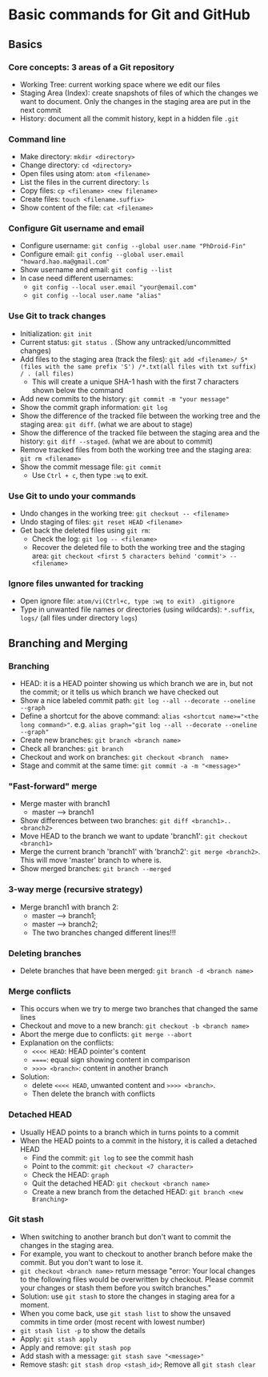 # Basic commands for Git and GitHub

## Basics
### Core concepts: 3 areas of a Git repository
  * Working Tree: current working space where we edit our files
  * Staging Area (Index): create snapshots of files of which the changes we want to document. Only the changes in the staging area are put in the next commit
  * History: document all the commit history, kept in a hidden file `.git`

### Command line
  * Make directory: `mkdir <directory>`
  * Change directory: `cd <directory>`
  * Open files using atom: `atom <filename>`
  * List the files in the current directory: `ls`
  * Copy files: `cp <filename> <new filename>`
  * Create files: `touch <filename.suffix>`
  * Show content of the file: `cat <filename>`

### Configure Git username and email
  * Configure username: `git config --global user.name "PhDroid-Fin"`
  * Configure email: `git config --global user.email "howard.hao.ma@gmail.com"`
  * Show username and email: `git config --list`
  * In case need different usernames:     
    * `git config --local user.email "your@email.com"`
    * `git config --local user.name "alias"`

### Use Git to track changes
  * Initialization: `git init`
  * Current status: `git status `. (Show any untracked/uncommitted changes)
  * Add files to the staging area (track the files): `git add <filename>/ S* (files with the same prefix 'S') /*.txt(all files with txt suffix) / . (all files)`
    * This will create a unique SHA-1 hash with the first 7 characters shown below the command
  * Add new commits to the history: `git commit -m "your message"
`
  * Show the commit graph information: `git log `
  * Show the difference of the tracked file between the working tree and the staging area: `git diff`. (what we are about to stage)
  * Show the difference of the tracked file between the staging area and the history: `git diff --staged`. (what we are about to commit)
  * Remove tracked files from both the working tree and the staging area: `git rm <filename>`
  * Show the commit message file: `git commit`
    * Use `Ctrl + c`, then type `:wq` to exit.

### Use Git to undo your commands
  * Undo changes in the working tree: `git checkout -- <filename>`
  * Undo staging of files: `git reset HEAD <filename>`
  * Get back the deleted files using `git rm`:
    * Check the log: `git log -- <filename>`
    * Recover the deleted file to both the working tree and the staging area: `git checkout <first 5 characters behind 'commit'> -- <filename>`

### Ignore files unwanted for tracking
  * Open ignore file: `atom/vi(Ctrl+c, type :wq to exit) .gitignore`
  * Type in unwanted file names or directories (using wildcards): `*.suffix`, `logs/` (all files under directory `logs`)

## Branching and Merging
### Branching
  * HEAD: it is a HEAD pointer showing us which branch we are in, but not the commit; or it tells us which branch we have checked out
  * Show a nice labeled commit path: `git log --all --decorate --oneline --graph`
  * Define a shortcut for the above command: `alias <shortcut name>="<the long command>"`. e.g. `alias graph="git log --all --decorate --oneline --graph"`
  * Create new branches: `git branch <branch name>`
  * Check all branches: `git branch`
  * Checkout and work on branches: `git checkout <branch  name>`
  * Stage and commit at the same time: `git commit -a -m "<message>"`
### "Fast-forward" merge
  * Merge master with branch1
    * master --> branch1
  * Show differences between two branches: `git diff <branch1>..<branch2>`
  * Move HEAD to the branch we want to update 'branch1': `git checkout <branch1>`
  * Merge the current branch 'branch1' with 'branch2': `git merge <branch2>`. This will move 'master' branch to where <branch name> is.
  * Show merged branches: `git branch --merged`
### 3-way merge (recursive strategy)
  * Merge branch1 with branch 2:
    * master --> branch1;
    * master --> branch2;
    * The two branches changed different lines!!!
### Deleting branches
  * Delete branches that have been merged: `git branch -d <branch name>`
### Merge conflicts
  * This occurs when we try to merge two branches that changed the same lines
  * Checkout and move to a new branch: `git checkout -b <branch name>`
  * Abort the merge due to conflicts: `git merge --abort`
  * Explanation on the conflicts:
    * `<<<< HEAD`: HEAD pointer's content
    * `====`: equal sign showing content in comparison
    * `>>>> <branch>`: content in another branch
  * Solution:
    * delete `<<<< HEAD`, unwanted content and `>>>> <branch>`.
    * Then delete the branch with conflicts

### Detached HEAD
  * Usually HEAD points to a branch which in turns points to a commit
  * When the HEAD points to a commit in the history, it is called a detached HEAD
    * Find the commit: `git log` to see the commit hash
    * Point to the commit: `git checkout <7 character>`
    * Check the HEAD: `graph`
    * Quit the detached HEAD: `git checkout <branch name>`
    * Create a new branch from the detached HEAD: `git branch <new Branching>`

### Git stash
  * When switching to another branch but don't want to commit the changes in the staging area.
  * For example,  you want to checkout to another branch before make the commit. But you don't want to lose it.
  * `git checkout <branch name>` return message "error: Your local changes to the following files would be overwritten by checkout. Please commit your changes or stash them before you switch branches."
  * Solution: use `git stash` to store the changes in staging area for a moment.
  * When you come back, use `git stash list` to show the unsaved commits in time order (most recent with lowest number)
  * `git stash list -p` to show the details
  * Apply: `git stash apply`
  * Apply and remove: `git stash pop`
  * Add stash with a  message: `git stash save "<message>"`
  * Remove stash: `git stash drop <stash_id>`; Remove all `git stash clear`
